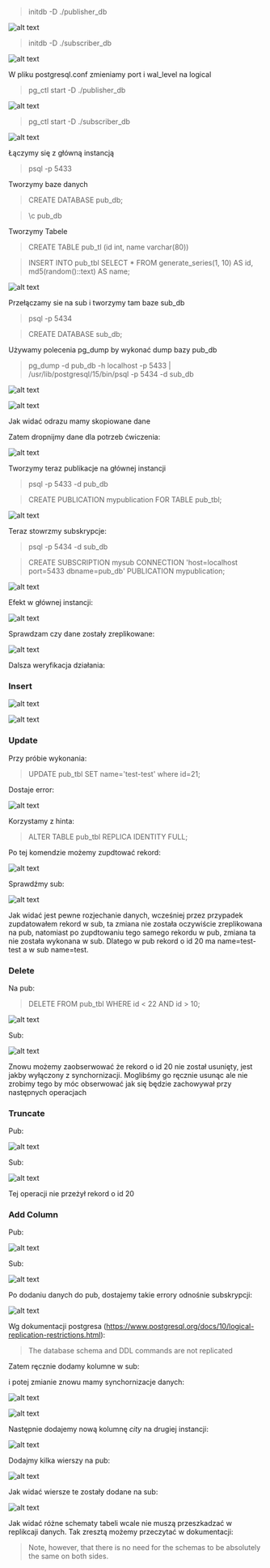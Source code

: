 > initdb -D ./publisher_db

![alt text](image.png)

> initdb -D ./subscriber_db

![alt text](image-1.png)

W pliku postgresql.conf zmieniamy port i wal_level na logical

> pg_ctl start -D ./publisher_db

![alt text](image-2.png)

> pg_ctl start -D ./subscriber_db

![alt text](image-3.png)

Łączymy się z główną instancją

> psql -p 5433

Tworzymy baze danych

> CREATE DATABASE pub_db;

> \c pub_db

Tworzymy Tabele

> CREATE TABLE pub_tl (id int, name varchar(80))

> INSERT INTO pub_tbl
> SELECT * FROM generate_series(1, 10) AS id, md5(random()::text) AS name;

![alt text](image-4.png)

Przełączamy sie na sub i tworzymy tam baze sub_db

> psql -p 5434

> CREATE DATABASE sub_db;

Używamy polecenia pg_dump by wykonać dump bazy pub_db

> pg_dump -d pub_db -h localhost -p 5433 | /usr/lib/postgresql/15/bin/psql -p 5434 -d sub_db

![alt text](image-5.png)

![alt text](image-6.png)

Jak widać odrazu mamy skopiowane dane

Zatem dropnijmy dane dla potrzeb ćwiczenia:

![alt text](image-7.png)

Tworzymy teraz publikacje na głównej instancji

> psql -p 5433 -d pub_db

> CREATE PUBLICATION mypublication FOR TABLE pub_tbl;

![alt text](image-8.png)

Teraz stowrzmy subskrypcje:

> psql -p 5434 -d sub_db

> CREATE SUBSCRIPTION mysub CONNECTION 'host=localhost port=5433 dbname=pub_db' PUBLICATION mypublication;

![alt text](image-9.png)

Efekt w głównej instancji:

![alt text](image-10.png)

Sprawdzam czy dane zostały zreplikowane:

![alt text](image-11.png)

Dalsza weryfikacja działania:

### Insert


![alt text](image-12.png)


![alt text](image-13.png)

### Update

Przy próbie wykonania:

> UPDATE pub_tbl SET name='test-test' where id=21;

Dostaje error:

![alt text](image-14.png)

Korzystamy z hinta:

> ALTER TABLE pub_tbl REPLICA IDENTITY FULL;

Po tej komendzie możemy zupdtować rekord:

![alt text](image-15.png)

Sprawdźmy sub:

![alt text](image-16.png)

Jak widać jest pewne rozjechanie danych, wcześniej przez przypadek zupdatowałem rekord w sub, ta zmiana nie została oczywiście zreplikowana na pub, natomiast po zupdtowaniu tego samego rekordu w pub, zmiana ta nie została wykonana w sub. Dlatego w pub rekord o id 20 ma name=test-test a w sub name=test.

### Delete

Na pub:

> DELETE FROM pub_tbl WHERE id < 22 AND id > 10;

![alt text](image-17.png)

Sub:

![alt text](image-18.png)

Znowu możemy zaobserwować że rekord o id 20 nie został usunięty, jest jakby wyłączony z synchornizacji. Moglibśmy go ręcznie usunąc ale nie zrobimy tego by móc obserwować jak się będzie zachowywał przy następnych operacjach

### Truncate

Pub:

![alt text](image-19.png)


Sub:

![alt text](image-20.png)

Tej operacji nie przeżył rekord o id 20

### Add Column

Pub: 

![alt text](image-21.png)

Sub: 

![alt text](image-22.png)

Po dodaniu danych do pub, dostajemy takie errory odnośnie subskrypcji:

![alt text](image-23.png)

Wg dokumentacji postgresa (https://www.postgresql.org/docs/10/logical-replication-restrictions.html):

> The database schema and DDL commands are not replicated

Zatem ręcznie dodamy kolumne w sub:

i potej zmianie znowu mamy synchornizacje danych:

![alt text](image-24.png)

![alt text](image-25.png)

Następnie dodajemy nową kolumnę *city* na drugiej instancji:

![alt text](image-26.png)

Dodajmy kilka wierszy na pub:

![alt text](image-27.png)

Jak widać wiersze te zostały dodane na sub:

![alt text](image-28.png)

Jak widać różne schematy tabeli wcale nie muszą przeszkadzać w replikcaji danych. Tak zresztą możemy przeczytać w dokumentacji:

>Note, however, that there is no need for the schemas to be absolutely the same on both sides.

